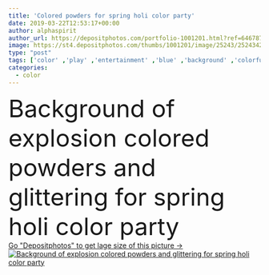 ```yaml
---
title: 'Colored powders for spring holi color party'
date: 2019-03-22T12:53:17+00:00
author: alphaspirit
author_url: https://depositphotos.com/portfolio-1001201.html?ref=64678756
image: https://st4.depositphotos.com/thumbs/1001201/image/25243/252434216/api_thumb_450.jpg?forcejpeg=true
type: "post"
tags: ['color' ,'play' ,'entertainment' ,'blue' ,'background' ,'colorful' ,'vibrant' ,'colored' ,'shiny' ,'decoration' ,'festive' ,'bright' ,'celebrate' ,'party' ,'spring' ,'texture' ,'colour' ,'vivid' ,'cloud' ,'paint' ,'splash' ,'rainbow' ,'explosion' ,'creative' ,'purple' ,'smoke' ,'festival' ,'playing' ,'glow' ,'glowing' ,'joyful' ,'flour' ,'pigment' ,'powder' ,'splatter' ,'blow' ,'blowing' ,'explosive' ,'explode' ,'particle' ,'dust' ,'burst' ,'sprinkle' ,'blast' ,'Holi' ]
categories: 
  - color
---
```

<div aling="center">
            <font size="60"> Background of explosion colored powders and glittering for spring holi color party</font>   
</div>
<div>
    <a href='https://st4.depositphotos.com/thumbs/1001201/image/25243/252434216/api_thumb_450.jpg?forcejpeg=true?ref=64678756' target=_blank > Go "Depositphotos" to get lage size of this picture ->
        <img href='https://st4.depositphotos.com/thumbs/1001201/image/25243/252434216/api_thumb_450.jpg?forcejpeg=true?ref=64678756' src='https://st4.depositphotos.com/1001201/25243/i/950/depositphotos_252434216-stock-photo-colored-powders-for-spring-holi.jpg?forcejpeg=true' alt='Background of explosion colored powders and glittering for spring holi color party' >
    </a>
</div>
